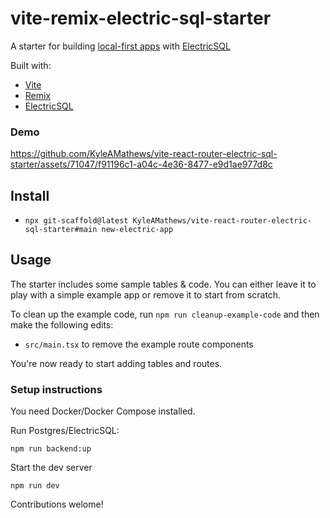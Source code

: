 # vite-remix-electric-sql-starter

A starter for building [local-first apps](https://bricolage.io/some-notes-on-local-first-development/) with [ElectricSQL](https://electric-sql.com/)

Built with:
- [Vite](https://vitejs.dev/)
- [Remix]([https://reactrouter.com/en/main](https://remix.run/))
- [ElectricSQL](https://github.com/electric-sql/electric-next)

### Demo
https://github.com/KyleAMathews/vite-react-router-electric-sql-starter/assets/71047/f91196c1-a04c-4e36-8477-e9d1ae977d8c

## Install
- `npx git-scaffold@latest KyleAMathews/vite-react-router-electric-sql-starter#main new-electric-app`

## Usage

The starter includes some sample tables & code. You can either leave it to play with a simple example app or remove it to start from scratch.

To clean up the example code, run `npm run cleanup-example-code` and then make the following edits:
- `src/main.tsx` to remove the example route components

You're now ready to start adding tables and routes.

### Setup instructions
You need Docker/Docker Compose installed.

Run Postgres/ElectricSQL:

`npm run backend:up`

Start the dev server

`npm run dev`

Contributions welome!
